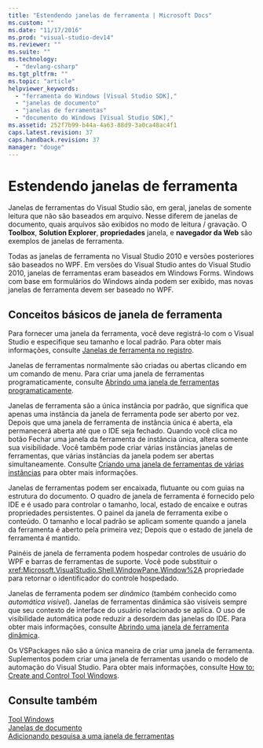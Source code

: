 ```yaml
---
title: "Estendendo janelas de ferramenta | Microsoft Docs"
ms.custom: ""
ms.date: "11/17/2016"
ms.prod: "visual-studio-dev14"
ms.reviewer: ""
ms.suite: ""
ms.technology: 
  - "devlang-csharp"
ms.tgt_pltfrm: ""
ms.topic: "article"
helpviewer_keywords: 
  - "ferramenta do Windows [Visual Studio SDK],"
  - "janelas de documento"
  - "janelas de ferramentas"
  - "documento do Windows [Visual Studio SDK],"
ms.assetid: 252f7b99-b44a-4a63-88d9-3a0ca48ac4f1
caps.latest.revision: 37
caps.handback.revision: 37
manager: "douge"
---
```

# Estendendo janelas de ferramenta
Janelas de ferramentas do Visual Studio são, em geral, janelas de somente leitura que não são baseados em arquivo. Nesse diferem de janelas de documento, quais arquivos são exibidos no modo de leitura \/ gravação. O **Toolbox**, **Solution Explorer**, **propriedades** janela, e **navegador da Web** são exemplos de janelas de ferramenta.  
  
 Todas as janelas de ferramenta no Visual Studio 2010 e versões posteriores são baseados no WPF. Em versões do Visual Studio antes do Visual Studio 2010, janelas de ferramentas eram baseados em Windows Forms. Windows com base em formulários do Windows ainda podem ser exibido, mas novas janelas de ferramenta devem ser baseado no WPF.  
  
## Conceitos básicos de janela de ferramenta  
 Para fornecer uma janela da ferramenta, você deve registrá\-lo com o Visual Studio e especifique seu tamanho e local padrão. Para obter mais informações, consulte [Janelas de ferramenta no registro](../extensibility/tool-windows-in-the-registry.md).  
  
 Janelas de ferramentas normalmente são criadas ou abertas clicando em um comando de menu. Para criar uma janela de ferramentas programaticamente, consulte [Abrindo uma janela de ferramentas programaticamente](../misc/opening-a-tool-window-programmatically.md).  
  
 Janelas de ferramenta são a única instância por padrão, que significa que apenas uma instância da janela de ferramenta pode ser aberto por vez. Depois que uma janela de ferramenta de instância única é aberta, ela permanecerá aberta até que o IDE seja fechado. Quando você clica no botão Fechar uma janela da ferramenta de instância única, altera somente sua visibilidade. Você também pode criar várias instâncias janelas de ferramentas, que várias instâncias da janela podem ser abertas simultaneamente. Consulte [Criando uma janela de ferramentas de várias instâncias](../extensibility/creating-a-multi-instance-tool-window.md) para obter mais informações.  
  
 Janelas de ferramentas podem ser encaixada, flutuante ou com guias na estrutura do documento. O quadro de janela de ferramenta é fornecido pelo IDE e é usado para controlar o tamanho, local, estado de encaixe e outras propriedades persistentes. O painel da janela de ferramenta exibe o conteúdo. O tamanho e local padrão se aplicam somente quando a janela da ferramenta é aberto pela primeira vez; Depois que o estado de janela de ferramenta é mantido.  
  
 Painéis de janela de ferramenta podem hospedar controles de usuário do WPF e barras de ferramentas de suporte. Você pode substituir o <xref:Microsoft.VisualStudio.Shell.WindowPane.Window%2A> propriedade para retornar o identificador do controle hospedado.  
  
 Janelas de ferramenta podem ser *dinâmico* \(também conhecido como *automática visível*\). Janelas de ferramentas dinâmica são visíveis sempre que seu contexto de interface do usuário relacionado se aplica. O uso de visibilidade automática pode reduzir a desordem das janelas do IDE. Para obter mais informações, consulte [Abrindo uma janela de ferramenta dinâmica](../extensibility/opening-a-dynamic-tool-window.md).  
  
 Os VSPackages não são a única maneira de criar uma janela de ferramenta. Suplementos podem criar uma janela de ferramentas usando o modelo de automação do Visual Studio. Para obter mais informações, consulte [How to: Create and Control Tool Windows](../Topic/How%20to:%20Create%20and%20Control%20Tool%20Windows.md).  
  
## Consulte também  
 [Tool Windows](../misc/extending-tool-windows.md)   
 [Janelas de documento](../extensibility/internals/document-windows.md)   
 [Adicionando pesquisa a uma janela de ferramentas](../extensibility/adding-search-to-a-tool-window.md)